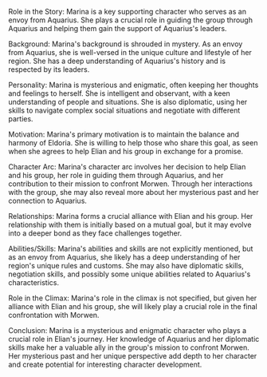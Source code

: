 Role in the Story: Marina is a key supporting character who serves as an envoy from Aquarius. She plays a crucial role in guiding the group through Aquarius and helping them gain the support of Aquarius's leaders.

Background: Marina's background is shrouded in mystery. As an envoy from Aquarius, she is well-versed in the unique culture and lifestyle of her region. She has a deep understanding of Aquarius's history and is respected by its leaders.

Personality: Marina is mysterious and enigmatic, often keeping her thoughts and feelings to herself. She is intelligent and observant, with a keen understanding of people and situations. She is also diplomatic, using her skills to navigate complex social situations and negotiate with different parties.

Motivation: Marina's primary motivation is to maintain the balance and harmony of Eldoria. She is willing to help those who share this goal, as seen when she agrees to help Elian and his group in exchange for a promise.

Character Arc: Marina's character arc involves her decision to help Elian and his group, her role in guiding them through Aquarius, and her contribution to their mission to confront Morwen. Through her interactions with the group, she may also reveal more about her mysterious past and her connection to Aquarius.

Relationships: Marina forms a crucial alliance with Elian and his group. Her relationship with them is initially based on a mutual goal, but it may evolve into a deeper bond as they face challenges together.

Abilities/Skills: Marina's abilities and skills are not explicitly mentioned, but as an envoy from Aquarius, she likely has a deep understanding of her region's unique rules and customs. She may also have diplomatic skills, negotiation skills, and possibly some unique abilities related to Aquarius's characteristics.

Role in the Climax: Marina's role in the climax is not specified, but given her alliance with Elian and his group, she will likely play a crucial role in the final confrontation with Morwen.

Conclusion: Marina is a mysterious and enigmatic character who plays a crucial role in Elian's journey. Her knowledge of Aquarius and her diplomatic skills make her a valuable ally in the group's mission to confront Morwen. Her mysterious past and her unique perspective add depth to her character and create potential for interesting character development.
